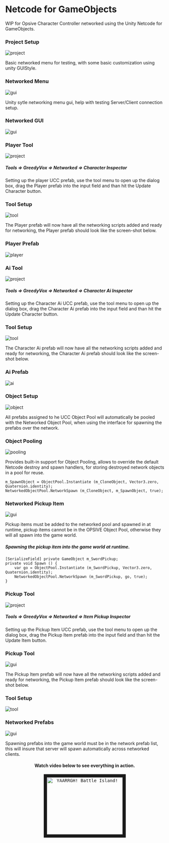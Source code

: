 # Netcode for GameObjects
WIP for Opsive Character Controller networked using the Unity Netcode for GameObjects.

<h3>Project Setup</h3><img src='https://user-images.githubusercontent.com/69744813/146672484-3632be03-ba4c-4802-aff0-e3eccdb8027f.png' alt="project"></img>

Basic networked menu for testing, with some basic customization using unity GUIStyle.

<h3>Networked Menu</h3><img src='https://user-images.githubusercontent.com/69744813/142750865-b7422a45-492f-4666-a4c8-2f9b5b339f72.png' alt="gui"></img>

Unity sytle networking menu gui, help with testing Server/Client connection setup.

<h3>Networked GUI</h3><img src='https://user-images.githubusercontent.com/69744813/142750947-1b12a762-5455-4745-afde-ae507ad1eded.png' alt="gui"></img>

<h3>Player Tool</h3><img src='https://user-images.githubusercontent.com/69744813/140709420-5cc80801-fef9-4afa-bf31-6b57fb94b470.png' alt="project"></img>

<h5>Tools => GreedyVox => Networked => Character Inspector</h5>
Setting up the player UCC prefab, use the tool menu to open up the dialog box, drag the Player prefab into the input field and than hit the Update Character button.

<h3>Tool Setup</h3><img src='https://user-images.githubusercontent.com/69744813/140706499-77f2d1de-05ec-468e-9f92-7c4e30696076.png' alt="tool"></img>

The Player prefab will now have all the networking scripts added and ready for networking, the Player prefab should look like the screen-shot below.

<h3>Player Prefab</h3><img src='https://user-images.githubusercontent.com/69744813/146673476-198d1af1-e7b4-4ea9-be57-193cff5d6c49.png' alt="player"></img>

<h3>Ai Tool</h3><img src='https://user-images.githubusercontent.com/69744813/146673319-b41e8c94-5cde-4f60-b841-da949cadee85.png' alt="project"></img>

<h5>Tools => GreedyVox => Networked => Character Ai Inspector</h5>
Setting up the Character Ai UCC prefab, use the tool menu to open up the dialog box, drag the Character Ai prefab into the input field and than hit the Update Character button.

<h3>Tool Setup</h3><img src='https://user-images.githubusercontent.com/69744813/146673180-03ab5c7b-1695-45d0-a728-291c7140f887.png' alt="tool"></img>

The Character Ai prefab will now have all the networking scripts added and ready for networking, the Character Ai prefab should look like the screen-shot below.

<h3>Ai Prefab</h3><img src='https://user-images.githubusercontent.com/69744813/133378264-a83d806c-c78b-4c6c-8ae3-c29b77a34818.png' alt="ai"></img>

<h3>Object Setup</h3><img src='https://user-images.githubusercontent.com/69744813/133378345-393c2992-55da-49c9-b3e4-e8f401cd7143.png' alt="object"></img>

All prefabs assigned to he UCC Object Pool will automatically be pooled with the Networked Object Pool, when using the interface for spawning the prefabs over the network.

<h3>Object Pooling</h3><img src='https://user-images.githubusercontent.com/69744813/142705570-e0707d80-0df2-47bd-a097-65f56fa5947e.png' alt="pooling"></img>

Provides built-in support for Object Pooling, allows to override the default Netcode destroy and spawn handlers, for storing destroyed network objects in a pool for reuse.

```
m_SpawnObject = ObjectPool.Instantiate (m_CloneObject, Vector3.zero, Quaternion.identity);
NetworkedObjectPool.NetworkSpawn (m_CloneObject, m_SpawnObject, true);
```

<h3>Networked Pickup Item</h3><img src='https://user-images.githubusercontent.com/69744813/146672584-e2f59f4e-d8e5-42ad-8522-13b5ce3db6fd.png' alt="gui"></img>

Pickup items must be added to the networked pool and spawned in at runtime, pickup items cannot be in the OPSIVE Object Pool, otherwise they will all spawn into the game world.

<h5>Spawning the pickup item into the game world at runtime.</h5>

```
[SerializeField] private GameObject m_SwordPickup;
private void Spawn () {
    var go = ObjectPool.Instantiate (m_SwordPickup, Vector3.zero, Quaternion.identity);
    NetworkedObjectPool.NetworkSpawn (m_SwordPickup, go, true);
}
```
<h3>Pickup Tool</h3><img src='https://user-images.githubusercontent.com/69744813/146673319-b41e8c94-5cde-4f60-b841-da949cadee85.png' alt="project"></img>

<h5>Tools => GreedyVox => Networked => Item Pickup Inspector</h5>
Setting up the Pickup Item UCC prefab, use the tool menu to open up the dialog box, drag the Pickup Item prefab into the input field and than hit the Update Item button.

<h3>Pickup Tool</h3><img src='https://user-images.githubusercontent.com/69744813/146672686-87290450-af10-42e6-9d10-68787e94151d.png' alt="gui"></img>

The Pickup Item prefab will now have all the networking scripts added and ready for networking, the Pickup Item prefab should look like the screen-shot below.

<h3>Tool Setup</h3><img src='https://user-images.githubusercontent.com/69744813/146672914-8f17640e-cb3b-4c15-be16-15dd1a990676.png' alt="tool"></img>

<h3>Networked Prefabs</h3><img src='https://user-images.githubusercontent.com/69744813/146672571-0901eb29-367f-4be4-9b57-1ccccc5b82a6.png' alt="gui"></img>

Spawning prefabs into the game world must be in the network prefab list, this will insure that server will spawn automatically across networked clients.

<h4><p align="center">Watch video below to see everything in action.</p></h4>

<p align="center"><kbd><a href="https://www.youtube.com/embed/mAoPNPCUn40" target="_blank"><img src="https://user-images.githubusercontent.com/69744813/146674735-87a86fa0-ef98-453b-be55-3de15e8decda.png" alt="YAARRGH! Battle Island!" width="240" height="180" border="10"/></a></kbd></p>
